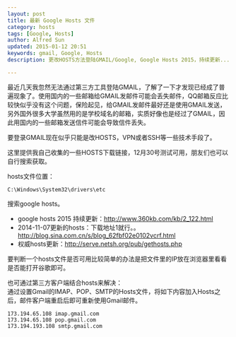 ```yaml
---
layout: post
title: 最新 Google Hosts 文件
category: hosts
tags: [Google, Hosts]
author: Alfred Sun
updated: 2015-01-12 20:51
keywords: gmail, Google, Hosts
description: 更改HOSTS方法登陆GMAIL/Google, Google Hosts 2015，持续更新...

---
```


最近几天我忽然无法通过第三方工具登陆GMAIL，了解了一下才发现已经成了普遍现象了。使用国内的一些邮箱给GMAIL发邮件可能会丢失邮件，QQ邮箱反应比较快似乎没有这个问题，保险起见，给GMAIL发邮件最好还是使用GMAIL发送，另外国外很多大学虽然用的是学校域名的邮箱，实质好像也是经过了GMAIL，因此用国内的一些邮箱发送信件可能会导致信件丢失。

要登录GMAIL现在似乎只能是改HOSTS，VPN或者SSH等一些技术手段了。

这里提供我自己收集的一些HOSTS下载链接，12月30号测试可用，朋友们也可以自行搜索获取。

<!--more-->

hosts文件位置：

	C:\Windows\System32\drivers\etc

搜索google hosts。

- google hosts 2015 持续更新：http://www.360kb.com/kb/2_122.html   
- 2014-11-07更新的hosts：下载地址1就行。。   
http://blog.sina.com.cn/s/blog_62fbf02e0102vcrf.html
- 权威hosts更新：http://serve.netsh.org/pub/gethosts.php

要判断一个hosts文件是否可用比较简单的办法是把文件里的IP放在浏览器里看看是否能打开谷歌即可。

也可通过第三方客户端结合hosts来解决：   
通过设置Gmail的IMAP、POP、SMTP的Hosts文件，将如下内容加入Hosts之后，邮件客户端重启后即可重新使用Gmail邮件。

	173.194.65.108 imap.gmail.com
	173.194.65.108 pop.gmail.com
	173.194.193.108 smtp.gmail.com

